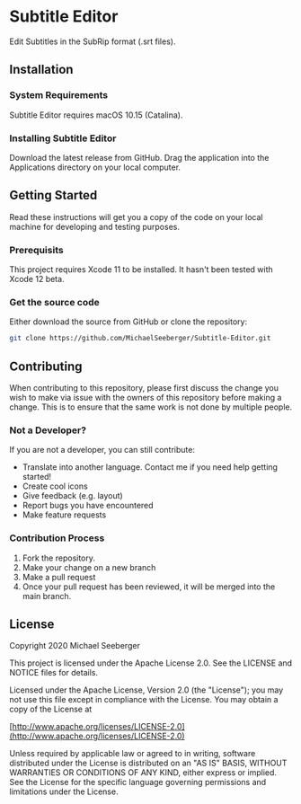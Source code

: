 # Subtitle Editor
Edit Subtitles in the SubRip format (.srt files).

## Installation
### System Requirements
Subtitle Editor requires macOS 10.15 (Catalina).

### Installing Subtitle Editor
Download the latest release from GitHub. Drag the application into the Applications directory on your local computer.

## Getting Started
Read these instructions will get you a copy of the code on your local machine for developing and testing purposes.

### Prerequisits
This project requires Xcode 11 to be installed. It hasn't been tested with Xcode 12 beta.

### Get the source code
Either download the source from GitHub or clone the repository:

```bash
git clone https://github.com/MichaelSeeberger/Subtitle-Editor.git
```

## Contributing
When contributing to this repository, please first discuss the change you wish to make via issue with the owners of this repository before making a change. This is to ensure that the same work is not done by multiple people.

### Not a Developer?
If you are not a developer, you can still contribute:

- Translate into another language. Contact me if you need help getting started!
- Create cool icons
- Give feedback (e.g. layout)
- Report bugs you have encountered
- Make feature requests

### Contribution Process
1. Fork the repository.
2. Make your change on a new branch
3. Make a pull request
4. Once your pull request has been reviewed, it will be merged into the main branch.

## License
Copyright 2020 Michael Seeberger

This project is licensed under the Apache License 2.0. See the LICENSE and NOTICE files for details.


Licensed under the Apache License, Version 2.0 (the "License");
you may not use this file except in compliance with the License.
You may obtain a copy of the License at

[http://www.apache.org/licenses/LICENSE-2.0](http://www.apache.org/licenses/LICENSE-2.0)

Unless required by applicable law or agreed to in writing, software
distributed under the License is distributed on an "AS IS" BASIS,
WITHOUT WARRANTIES OR CONDITIONS OF ANY KIND, either express or implied.
See the License for the specific language governing permissions and
limitations under the License.
